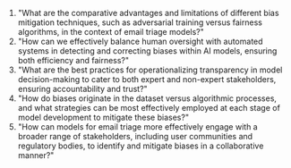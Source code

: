 1. "What are the comparative advantages and limitations of different bias mitigation techniques, such as adversarial training versus fairness algorithms, in the context of email triage models?"
2. "How can we effectively balance human oversight with automated systems in detecting and correcting biases within AI models, ensuring both efficiency and fairness?"
3. "What are the best practices for operationalizing transparency in model decision-making to cater to both expert and non-expert stakeholders, ensuring accountability and trust?"
4. "How do biases originate in the dataset versus algorithmic processes, and what strategies can be most effectively employed at each stage of model development to mitigate these biases?"
5. "How can models for email triage more effectively engage with a broader range of stakeholders, including user communities and regulatory bodies, to identify and mitigate biases in a collaborative manner?"